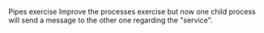 Pipes exercise
Improve the processes exercise but now one child process will send a message to the other one regarding the "service".
